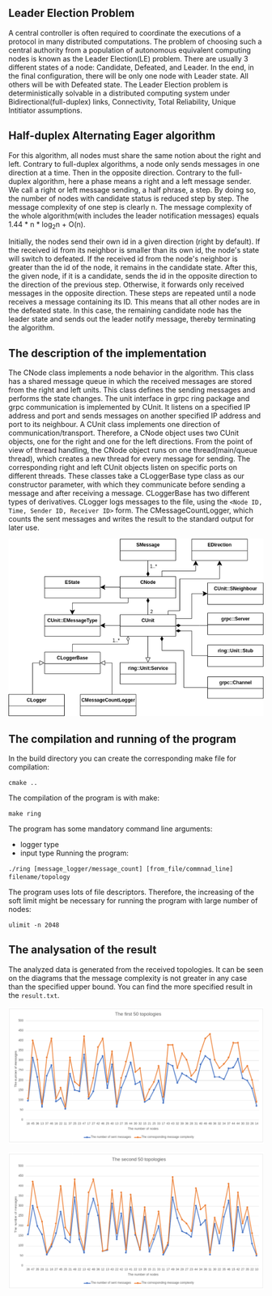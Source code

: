 ## Leader Election Problem
A central controller is often required to coordinate the executions of a protocol in many distributed computations. The problem of choosing such a central authority from a population of autonomous equivalent computing nodes is known as the Leader Election(LE) problem. There are usually 3 different states of a node: Candidate, Defeated, and Leader. In the end, in the final configuration, there will be only one node with Leader state. All others will be with Defeated state. The Leader Election problem is deterministically solvable in a distributed computing system under Bidirectional(full-duplex) links, Connectivity, Total Reliability, Unique Intitiator assumptions.

## Half-duplex Alternating Eager algorithm
For this algorithm, all nodes must share the same notion about the right and left. Contrary to full-duplex algorithms, a node only sends messages in one direction at a time. Then in the opposite direction. Contrary to the full-duplex algorithm, here a phase means a right and a left message sender. We call a right or left message sending, a half phrase, a step. By doing so, the number of nodes with candidate status is reduced step by step. The message complexity of one step is clearly n. The message complexity of the whole algorithm(with includes the leader notification messages) equals 1.44 * n * log<sub>2</sub>n + O(n).

Initially, the nodes send their own id in a given direction (right by default). If the received id from its neighbor is smaller than its own id, the node's state will switch to defeated. If the received id from the node's neighbor is greater than the id of the node, it remains in the candidate state. After this, the given node, if it is a candidate, sends the id in the opposite direction to the direction of the previous step. Otherwise, it forwards only received messages in the opposite direction. These steps are repeated until a node receives a message containing its ID. This means that all other nodes are in the defeated state. In this case, the remaining candidate node has the leader state and sends out the leader notify message, thereby terminating the algorithm.

## The description of the implementation
The CNode class implements a node behavior in the algorithm.
This class has a shared message queue in which the received messages are stored from the right and left units. This class defines the sending messages and performs the state changes. The unit interface in grpc ring package and grpc communication is implemented by CUnit. It listens on a specified IP address and port and sends messages on another specified IP address and port to its neighbour. A CUnit class implements one direction of communication/transport. Therefore, a CNode object uses two CUnit objects, one for the right and one for the left directions. From the point of view of thread handling, the CNode object runs on one thread(main/queue thread), which creates a new thread for every message for sending. The corresponding right and left CUnit objects listen on specific ports on different threads. These classes take a CLoggerBase type class as our constructor parameter, with which they communicate before sending a message and after receiving a message. CLoggerBase has two different types of derivatives. CLogger logs messages to the file, using the `<Node ID, Time, Sender ID, Receiver ID>` form. The CMessageCountLogger, which counts the sent messages and writes the result to the standard output for later use.

![Alt text](diagrams/uml_class.png "UML class diagram")

## The compilation and running of the program
In the build directory you can create the corresponding make file for compilation:
```
cmake ..
```
The compilation of the program is with make:
```
make ring
```
The program has some mandatory command line arguments:
- logger type
- input type
Running the program:
```
./ring [message_logger/message_count] [from_file/commnad_line] filename/topology
```
The program uses lots of file descriptors. Therefore, the increasing of the soft limit might be necessary for running the program with large number of nodes:
```
ulimit -n 2048
```

## The analysation of the result
The analyzed data is generated from the received topologies. It can be seen on the diagrams that the message complexity is not greater in any case than the specified upper bound. You can find the more specified result in the `result.txt`.

![Alt text](diagrams/first_50_tops.png "Diagram about first 50 topologies")

![Alt text](diagrams/second_50_tops.png "Diagram about second 50 topologies")
